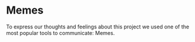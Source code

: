 # Memes
To express our thoughts and feelings about this project we used one of the most popular tools to communicate: Memes.
